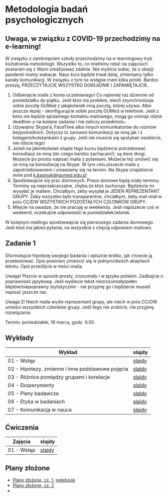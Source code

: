 # Metodologia badań psychologicznych

## Uwaga, w związku z COVID-19 przechodzimy na e-learning!

W związku z zamknięciem szkoły przechodzimy na e-learningowy tryb kształcenia metodologii. Wszystko to, co mieliśmy robić na zajęciach postaram się z Wami zrealizować zdalnie. Nie myślcie sobie, że z okazji pandemii mamy wakacje. Nasz kurs będzie trwał dalej, zmieniamy tylko kanały komunikacji. W związku z tym na wstępie mam kilka próśb. Bardzo proszę, PRZECZYTAJCIE WSZYSTKO DOKŁADNIE I ZAPAMIĘTAJCIE.

1. Odbierajcie maile z konta uczelnianego! Co najmniej raz dziennie od poniedziałku do piątku. Jeśli ktoś ma problem, niech zsynchronizuje sobie pocztę GUMed z jakąkolwiek inną pocztą, której używa. Albo jeszcze lepiej -  skonfigurujcie sobie pocztę GUMed w telefonie. Jeśli z kimś nie będzie sprawnego kontaktu mailowego, mogą go ominąć różne deadline-y na kolejne zadania i nie zaliczy przedmiotu.
2. Używajmy Skype’a, FaceTime albo innych komunikatorów do rozmów bezpośrednich. Dotyczy to zarówno komunikacji ze mną jak i z kolegami/koleżankami z grupy. Jeśli nie musicie się spotykać osobiście, nie róbcie tego!
3. Jeżeli na jakimkolwiek etapie tego kursu będziecie potrzebować konsultacji ze mną (do czego bardzo zachęcam!), są dwie drogi. Możecie po prostu napisać maila z pytaniami. Możecie też umówić się ze mną na konsultację na Skype. W tym celu piszecie maila z zapotrzebowaniem i umawiamy się na termin. Na Skype znajdziecie mnie pod k.basinski@gumed.edu.pl
4. Spodziewajcie się prac domowych. Prace domowe będą miały terminy. Terminy są nieprzekraczalne, chyba że ktoś zachoruje. Będziecie mi wysyłać je mailem.  Chciałbym, żeby wysyłał je JEDEN REPREZENTANT GRUPY. Żeby wszystko było transparentne, chciałbym, żeby mail miał w polu CC/DW WSZYSTKICH POZOSTAŁYCH CZŁONKÓW GRUPY.
5. Miejcie na uwadze, że nie pracuję w weekendy. Jeśli napiszecie coś w weekend, oczekujcie odpowiedzi w poniedziałek/wtorek.

W kolejnym mailingu spodziewajcie się pierwszego zadania domowego.  Jeśli ktoś ma jakieś pytania, na wszystkie z chęcią odpowiem mailowo.

## Zadanie 1
Sformułujcie hipotezę swojego badania i opiszcie krótko, jak chcecie ją przetestować. Opis powinien zmieścić się w jednym/dwóch akapitach tekstu. Opis prześlijcie w treści maila.

Uwaga! Piszcie w sposób prosty, zrozumiały i w języku polskim.  Zadbajcie o poprawność językową. Jeśli wyślecie tekst niezrozumiały/pełen błędów/niepoprawny stylistycznie - nie przyjmę go i będziecie musieli napisać jeszcze raz. 

Uwaga 2! Niech maila wyśle reprezentant grupy, ale niech w polu CC/DW umieści wszystkich członków grupy. Jeśli tego nie zrobicie, nie przyjmę rozwiązania.

Termin: poniedziałek, 16 marca, godz. 9.00. 




<!-- ## Terminy zajęć

Ćwiczenia w semestrze letnim odbywają się w piątki o:
- 8:00 - 9:30
- 9:45 - 11:15
- 11:30 - 13:00

w T108 albo B1_2.07 albo CMN/2/D/05b albo jeszcze gdzie indziej (sprawdzajcie plan!) -->


## Wykłady

Wykład | slajdy
------ | --------
01 - Wstęp | [slajdy](w01.html)
02 - Hipotezy, zmienne i inne podstawowe pojęcia | [slajdy](w02.html)
03 - Różnice pomiędzy grupami i korelacje | [slajdy](w03_old.html)
04 - Eksperymenty | [slajdy](w04.html)
05 - Plany badawcze | [slajdy](w05.html)
06 - Etyka w badaniach | [slajdy](w06.html)
07 - Komunikacja w nauce | [slajdy](w07.html)

<!-- Wszystkie materiały w jednym miejscu: [html](mbp_all.html) | [pdf](mbp_all.pdf) -->

## Ćwiczenia

Zajęcia | slajdy
------- | --------
01 - Wstęp | [slajdy](cw01.html)

## Plany złożone

- [Plany złożone, cz. 1](https://youtu.be/xmJX6D-dhJU), [notebook](cw/Wykresy_interakcje.ipynb)
- [Plany złożone, cz. 2](https://youtu.be/vyWlrvJa3RI)
- 

<!-- - [Plany złożone](cw/plany_zlozone.html)
- [Notatki z przygotowania danych do analizy](cw/wymogi_dane.html)
- [Przykłady w xls](cw/przygotowanie_danych_przyklad/przyklady.zip)
- [Prezentacja o prezentacjach i języku](cw/z04DobrePrezentacje.pptx)
 -->

<!--#### Wymogi edytorskie artykułu

- Strona tytułowa (osobna strona): tytuł, autorzy, afiliacja (Gdański Uniwersytet Medyczny), abstrakt/streszczenie ( max. 250 słów), Słowa kluczowe (min.3, max.5)

- Strona A4 pionowo
- Marginesy: 2.5cm z każdej strony
- Interlinia: 1.5
- Czcionka: Times New Roman 11pt
- Wyrównanie do lewej
- Strony ponumerowane na dole po środku
- Ryciny i tabele w tekście, nie na końcu
- Ryciny ponumerowane, tabele ponumerowane
- Numeracja linii 
- Nagłówki: 
	- 1st: Times 14pt bold (wyrównane do lewej)
	- 2st: Times 12pt italic (wyrównane do lewej)
- Stosowanie podziału tekstu na akapity jest fajne
- Akapity zaczynają się od wcięcia (bez linii przerwy)
- Bibliografia w standardzie APA6. Zachęcam do używania managerów cytowań: Mendeley Desktop albo ZOTERO. 
- Format pliku - PDF
- Cały artykuł nie powinien być dłuższy niż 15 stron maszynopisu

Przykładowy manuskrypt: <https://psyarxiv.com/3n7kp/download> (uwaga, brakuje podpisu pod Figure 2!)

[Ściąga ze statystyki](cw/sciaga_stata.html)
 -->

<!-- ### Błędy

Na pewno w wielu miejscach popełniłem jakieś błędy. Jeśli znajdziesz błąd, koniecznie daj mi znać. Najlepiej poprzez stworzenie `issue` na GitHubie albo od razu - `pull request` z proponowanymi zmianami.
 -->
